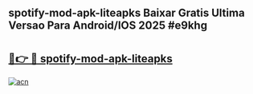 ## spotify-mod-apk-liteapks Baixar Gratis Ultima Versao Para Android/IOS 2025 #e9khg

# <h2><a href="https://ainizakaria.my?title=spotify-mod-apk-liteapks&ref=20M">🔗👉 🔴 spotify-mod-apk-liteapks</a></h2>

[![acn](https://github.com/user-attachments/assets/0f9c940e-d8b0-45ae-aac7-cd30a18b3e1c)](https://ainizakaria.my?title=spotify-mod-apk-liteapks&ref=20M)

